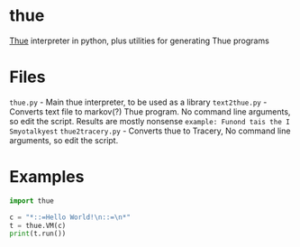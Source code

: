 # thue
[Thue](https://esolangs.org/wiki/Thue) interpreter in python, plus utilities for generating Thue programs
# Files
`thue.py` - Main thue interpreter, to be used as a library `text2thue.py` - Converts text file to markov(?) Thue program. No command line arguments, so edit the script. Results are mostly nonsense `example: Funond tais the I Smyotalkyest`  `thue2tracery.py` - Converts thue to Tracery, No command line arguments, so edit the script.
# Examples
```py
import thue

c = "*::=Hello World!\n::=\n*"
t = thue.VM(c)
print(t.run())
```

